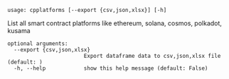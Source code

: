```
usage: cpplatforms [--export {csv,json,xlsx}] [-h]
```

List all smart contract platforms like ethereum, solana, cosmos, polkadot, kusama

```
optional arguments:
  --export {csv,json,xlsx}
                        Export dataframe data to csv,json,xlsx file (default: )
  -h, --help            show this help message (default: False)
```
